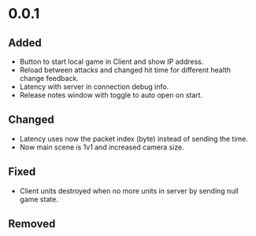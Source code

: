 # 0.0.1

## Added

  * Button to start local game in Client and show IP address.
  * Reload between attacks and changed hit time for different health change feedback.
  * Latency with server in connection debug info.
  * Release notes window with toggle to auto open on start.

## Changed

  * Latency uses now the packet index (byte) instead of sending the time.
  * Now main scene is 1v1 and increased camera size.

## Fixed

  * Client units destroyed when no more units in server by sending null game state.

## Removed